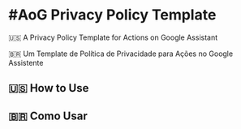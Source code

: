 # #AoG Privacy Policy Template
🇺🇸 A Privacy Policy Template for Actions on Google Assistant

🇧🇷 Um Template de Política de Privacidade para Ações no Google Assistente

## 🇺🇸 How to Use
## 🇧🇷 Como Usar

